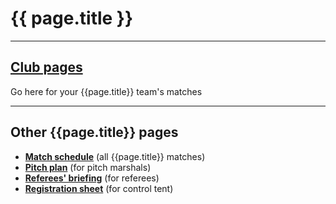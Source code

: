# {{ page.title }}

---

## [Club pages](entrants)

Go here for your {{page.title}} team's matches

---

## Other {{page.title}} pages

* **[Match schedule](schedule)** (all {{page.title}} matches)
* **[Pitch plan](pitches)** (for pitch marshals)
* **[Referees' briefing](referees)** (for referees)
* **[Registration sheet](registration)** (for control tent)
